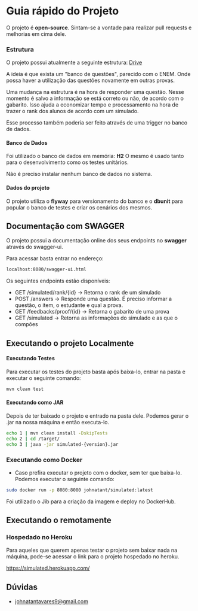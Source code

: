 # Guia rápido do Projeto

O projeto é **open-source**. Sintam-se a vontade para realizar pull requests e melhorias em cima dele.

### Estrutura

O projeto possui atualmente a seguinte estrutura: [Drive](https://drive.google.com/file/d/1pezjOINmsVlKRo3pRps8Xc76OCspCgjD/view?usp=sharing)

A ideia é que exista um "banco de questões", parecido com o ENEM. Onde possa haver a utilização das questões novamente em outras provas.

Uma mudança na estrutura é na hora de responder uma questão. Nesse momento é salvo a informação se está correto ou não, de acordo com o gabarito.
Isso ajuda a economizar tempo e processamento na hora de trazer o rank dos alunos de acordo com um simulado.

Esse processo também poderia ser feito através de uma trigger no banco de dados.


#### Banco de Dados

Foi utilizado o banco de dados em memória: **H2**
O mesmo é usado tanto para o desenvolvimento como os testes unitários.

Não é preciso instalar nenhum banco de dados no sistema.

#### Dados do projeto

O projeto utiliza o **flyway** para versionamento do banco e o **dbunit** para popular o banco de testes e criar os cenários dos mesmos.


## Documentação com SWAGGER

O projeto possui a documentação online dos seus endpoints no **swagger** através do swagger-ui.

Para acessar basta entrar no endereço:

```txt
localhost:8080/swagger-ui.html
```
Os seguintes endpoints estão disponíveis:

* GET /simulated/rank/{id} -> Retorna o rank de um simulado
* POST /answers -> Responde uma questão. É preciso informar a questão, o item, o estudante e qual a prova.
* GET /feedbacks/proof/{id} -> Retorna o gabarito de uma prova
* GET /simulated -> Retorna as informaçẽos do simulado e as que o compões

## Executando o projeto Localmente

#### Executando Testes

Para executar os testes do projeto basta após baixa-lo, entrar na pasta e executar o seguinte comando:

```txt
mvn clean test
```

#### Executando como JAR

Depois de ter baixado o projeto e entrado na pasta dele. Podemos gerar o .jar na nossa máquina e então executa-lo.

```bash
echo 1 | mvn clean install -DskipTests
echo 2 | cd /target/
echo 3 | java -jar simulated-{version}.jar
```


### Executando como Docker

* Caso prefira executar o projeto com o docker, sem ter que baixa-lo. Podemos executar o seguinte comando:

```bash
sudo docker run -p 8080:8080 johnatant/simulated:latest
```

Foi utilizado o Jib para a criação da imagem e deploy no DockerHub.

## Executando o remotamente

### Hospedado no Heroku

Para aqueles que querem apenas testar o projeto sem baixar nada na máquina, pode-se acessar o link para o projeto hospedado no heroku.

https://simulated.herokuapp.com/

## Dúvidas

* johnatantavares9@gmail.com